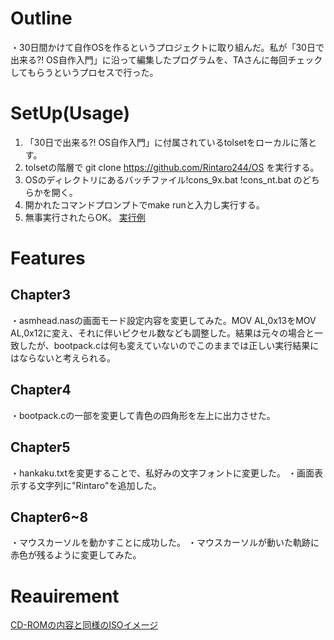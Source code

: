 # Outline
・30日間かけて自作OSを作るというプロジェクトに取り組んだ。私が「30日で出来る?! OS自作入門」に沿って編集したプログラムを、TAさんに毎回チェックしてもらうというプロセスで行った。

# SetUp(Usage)
1. 「30日で出来る?! OS自作入門」に付属されているtolsetをローカルに落とす。
2. tolsetの階層で git clone https://github.com/Rintaro244/OS を実行する。
3. OSのディレクトリにあるバッチファイル!cons_9x.bat !cons_nt.bat のどちらかを開く。
4. 開かれたコマンドプロンプトでmake runと入力し実行する。
5. 無事実行されたらOK。
[実行例](./img/screenshot_README.png)

# Features
## Chapter3
・asmhead.nasの画面モード設定内容を変更してみた。MOV  AL,0x13をMOV  AL,0x12に変え、それに伴いピクセル数なども調整した。結果は元々の場合と一致したが、bootpack.cは何も変えていないのでこのままでは正しい実行結果にはならないと考えられる。
## Chapter4
・bootpack.cの一部を変更して青色の四角形を左上に出力させた。
## Chapter5
・hankaku.txtを変更することで、私好みの文字フォントに変更した。
・画面表示する文字列に"Rintaro"を追加した。
## Chapter6~8
・マウスカーソルを動かすことに成功した。
・マウスカーソルが動いた軌跡に赤色が残るように変更してみた。

# Reauirement
[CD-ROMの内容と同様のISOイメージ](https://book.mynavi.jp/supportsite/detail/4839919844.html)
